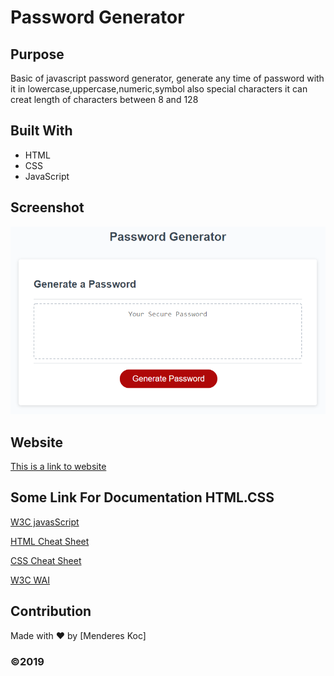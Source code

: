 # Password Generator

## Purpose
Basic of javascript password generator, generate any time of password with it in lowercase,uppercase,numeric,symbol also special characters it can creat length of characters between 8 and 128 

## Built With
* HTML
* CSS
* JavaScript

## Screenshot


![alt text](assets/images/images.png)


## Website

[This is a link to website](https://mendereskoc.github.io/Password-Generator/)


## Some Link For Documentation HTML.CSS

[W3C javasScript](https://www.w3schools.com/js/js_loop_for.asp)

[HTML Cheat Sheet](https://websitesetup.org/wp-content/uploads/2019/10/WSU-HTML-Cheat-Sheet.pdf)

[CSS Cheat Sheet](https://websitesetup.org/wp-content/uploads/2016/10/wsu-css-cheat-sheet.pdf)

[W3C WAI](https://www.w3.org/WAI/standards-guidelines/wcag/)

## Contribution
Made with ❤️ by [Menderes Koc]

### ©️2019 
